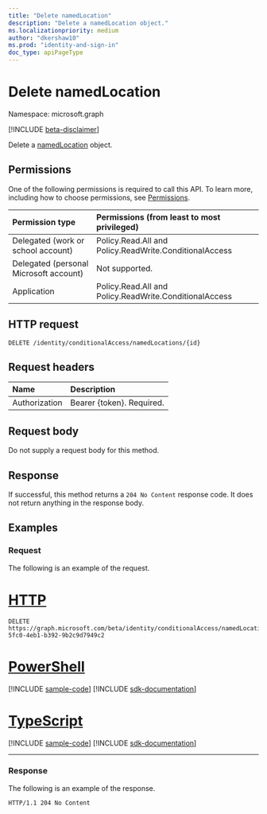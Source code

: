 ```yaml
---
title: "Delete namedLocation"
description: "Delete a namedLocation object."
ms.localizationpriority: medium
author: "dkershaw10"
ms.prod: "identity-and-sign-in"
doc_type: apiPageType
---
```


# Delete namedLocation

Namespace: microsoft.graph

[!INCLUDE [beta-disclaimer](../../includes/beta-disclaimer.md)]

Delete a [namedLocation](../resources/namedlocation.md) object.

## Permissions

One of the following permissions is required to call this API. To learn more, including how to choose permissions, see [Permissions](/graph/permissions-reference).

| Permission type                        | Permissions (from least to most privileged) |
|:---------------------------------------|:--------------------------------------------|
| Delegated (work or school account)     | Policy.Read.All and Policy.ReadWrite.ConditionalAccess |
| Delegated (personal Microsoft account) | Not supported. |
| Application                            | Policy.Read.All and Policy.ReadWrite.ConditionalAccess |

## HTTP request

<!-- { "blockType": "ignored" } -->

```http
DELETE /identity/conditionalAccess/namedLocations/{id}
```

## Request headers

| Name          | Description   |
|:--------------|:--------------|
| Authorization | Bearer {token}. Required. |

## Request body

Do not supply a request body for this method.

## Response

If successful, this method returns a `204 No Content` response code. It does not return anything in the response body.

## Examples

### Request

The following is an example of the request.

# [HTTP](#tab/http)
<!-- {
  "blockType": "request",
  "name": "delete_namedlocation"
}-->

```http
DELETE https://graph.microsoft.com/beta/identity/conditionalAccess/namedLocations/0854951d-5fc0-4eb1-b392-9b2c9d7949c2
```

# [PowerShell](#tab/powershell)
[!INCLUDE [sample-code](../includes/snippets/powershell/delete-namedlocation-powershell-snippets.md)]
[!INCLUDE [sdk-documentation](../includes/snippets/snippets-sdk-documentation-link.md)]

# [TypeScript](#tab/typescript)
[!INCLUDE [sample-code](../includes/snippets/typescript/delete-namedlocation-typescript-snippets.md)]
[!INCLUDE [sdk-documentation](../includes/snippets/snippets-sdk-documentation-link.md)]

---


### Response

The following is an example of the response.

<!-- {
  "blockType": "response",
  "truncated": true
} -->

```http
HTTP/1.1 204 No Content
```

<!-- uuid: 16cd6b66-4b1a-43a1-adaf-3a886856ed98
2019-02-04 14:57:30 UTC -->
<!-- {
  "type": "#page.annotation",
  "description": "Delete namedLocation",
  "keywords": "",
  "section": "documentation",
  "tocPath": ""
}-->


